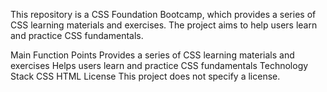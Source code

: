 This repository is a CSS Foundation Bootcamp, which provides a series of CSS learning materials and exercises. The project aims to help users learn and practice CSS fundamentals.

Main Function Points
Provides a series of CSS learning materials and exercises
Helps users learn and practice CSS fundamentals
Technology Stack
CSS
HTML
License
This project does not specify a license.
